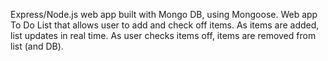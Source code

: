 Express/Node.js web app built with Mongo DB, using Mongoose. Web app To Do List that allows user to add and check off items. 
As items are added, list updates in real time. As user checks items off, items are removed from list (and DB).

